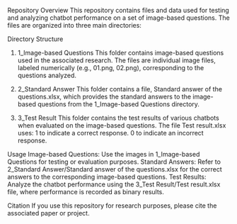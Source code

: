 Repository Overview
This repository contains files and data used for testing and analyzing chatbot performance on a set of image-based questions. The files are organized into three main directories:

Directory Structure
1. 1_Image-based Questions
This folder contains image-based questions used in the associated research. The files are individual image files, labeled numerically (e.g., 01.png, 02.png), corresponding to the questions analyzed.

2. 2_Standard Answer
This folder contains a file, Standard answer of the questions.xlsx, which provides the standard answers to the image-based questions from the 1_Image-based Questions directory.

3. 3_Test Result
This folder contains the test results of various chatbots when evaluated on the image-based questions. The file Test result.xlsx uses:
1 to indicate a correct response.
0 to indicate an incorrect response.

Usage
Image-based Questions: Use the images in 1_Image-based Questions for testing or evaluation purposes.
Standard Answers: Refer to 2_Standard Answer/Standard answer of the questions.xlsx for the correct answers to the corresponding image-based questions.
Test Results: Analyze the chatbot performance using the 3_Test Result/Test result.xlsx file, where performance is recorded as binary results.

Citation
If you use this repository for research purposes, please cite the associated paper or project.
